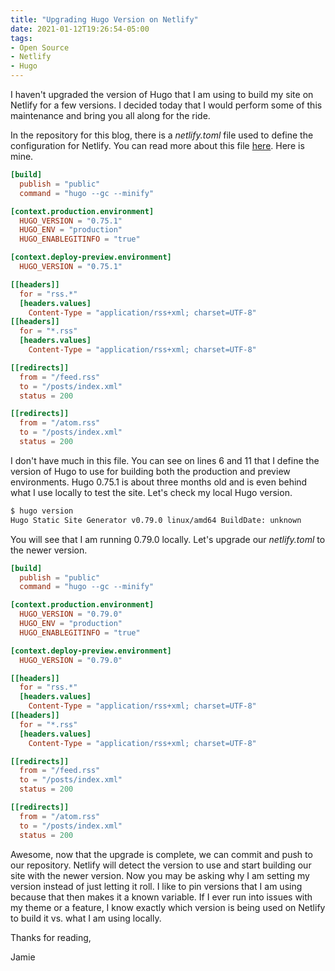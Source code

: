```yaml
---
title: "Upgrading Hugo Version on Netlify"
date: 2021-01-12T19:26:54-05:00
tags:
- Open Source
- Netlify
- Hugo
---
```


I haven't upgraded the version of Hugo that I am using to build my site on Netlify for a few versions. I decided today that I would perform some of this maintenance and bring you all along for the ride. 

In the repository for this blog, there is a *netlify.toml* file used to define the configuration for Netlify. You can read more about this file [here](https://docs.netlify.com/configure-builds/file-based-configuration/). Here is mine.

```TOML
[build]
  publish = "public"
  command = "hugo --gc --minify"

[context.production.environment]
  HUGO_VERSION = "0.75.1"
  HUGO_ENV = "production"
  HUGO_ENABLEGITINFO = "true"

[context.deploy-preview.environment]
  HUGO_VERSION = "0.75.1"

[[headers]]
  for = "rss.*"
  [headers.values]
    Content-Type = "application/rss+xml; charset=UTF-8"
[[headers]]
  for = "*.rss"
  [headers.values]
    Content-Type = "application/rss+xml; charset=UTF-8"

[[redirects]]
  from = "/feed.rss"
  to = "/posts/index.xml"
  status = 200

[[redirects]]
  from = "/atom.rss"
  to = "/posts/index.xml"
  status = 200
```

I don't have much in this file. You can see on lines 6 and 11 that I define the version of Hugo to use for building both the production and preview environments. Hugo 0.75.1 is about three months old and is even behind what I use locally to test the site. Let's check my local Hugo version.

```Bash
$ hugo version
Hugo Static Site Generator v0.79.0 linux/amd64 BuildDate: unknown
```

You will see that I am running 0.79.0 locally. Let's upgrade our *netlify.toml* to the newer version.

```TOML
[build]
  publish = "public"
  command = "hugo --gc --minify"

[context.production.environment]
  HUGO_VERSION = "0.79.0"
  HUGO_ENV = "production"
  HUGO_ENABLEGITINFO = "true"

[context.deploy-preview.environment]
  HUGO_VERSION = "0.79.0"

[[headers]]
  for = "rss.*"
  [headers.values]
    Content-Type = "application/rss+xml; charset=UTF-8"
[[headers]]
  for = "*.rss"
  [headers.values]
    Content-Type = "application/rss+xml; charset=UTF-8"

[[redirects]]
  from = "/feed.rss"
  to = "/posts/index.xml"
  status = 200

[[redirects]]
  from = "/atom.rss"
  to = "/posts/index.xml"
  status = 200
```

Awesome, now that the upgrade is complete, we can commit and push to our repository. Netlify will detect the version to use and start building our site with the newer version. Now you may be asking why I am setting my version instead of just letting it roll. I like to pin versions that I am using because that then makes it a known variable. If I ever run into issues with my theme or a feature, I know exactly which version is being used on Netlify to build it vs. what I am using locally.

Thanks for reading,

Jamie
